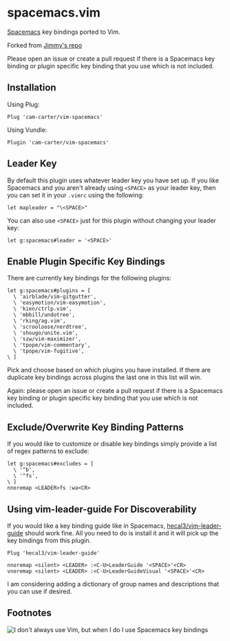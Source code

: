 # spacemacs.vim #

[Spacemacs](http://spacemacs.org/) key bindings ported to Vim.

Forked from [Jimmy's repo](https://github.com/jimmay5469/vim-spacemacs)

Please open an issue or create a pull request if there is a Spacemacs key binding or plugin specific key binding that you use which is not included.


## Installation ##

Using Plug:

```
Plug 'cam-carter/vim-spacemacs'
```

Using Vundle:

```
Plugin 'cam-carter/vim-spacemacs'
```

## Leader Key ##

By default this plugin uses whatever leader key you have set up. If you like Spacemacs and you aren't already using `<SPACE>` as your leader key, then you can set it in your `.vimrc` using the following:

```
let mapleader = "\<SPACE>"
```

You can also use `<SPACE>` just for this plugin without changing your leader key:

```
let g:spacemacs#leader = '<SPACE>'
```

## Enable Plugin Specific Key Bindings ##

There are currently key bindings for the following plugins:

```
let g:spacemacs#plugins = [
  \ 'airblade/vim-gitgutter',
  \ 'easymotion/vim-easymotion',
  \ 'kien/ctrlp.vim',
  \ 'mbbill/undotree',
  \ 'rking/ag.vim',
  \ 'scrooloose/nerdtree',
  \ 'shougo/unite.vim',
  \ 'szw/vim-maximizer',
  \ 'tpope/vim-commentary',
  \ 'tpope/vim-fugitive',
\ ]
```

Pick and choose based on which plugins you have installed. If there are duplicate key bindings across plugins the last one in this list will win.

Again: please open an issue or create a pull request if there is a Spacemacs key binding or plugin specific key binding that you use which is not included.


## Exclude/Overwrite Key Binding Patterns ##

If you would like to customize or disable key bindings simply provide a list of regex patterns to exclude:

```
let g:spacemacs#excludes = [
  \ '^b',
  \ '^fs',
\ ]
nnoremap <LEADER>fs :wa<CR>
```


## Using vim-leader-guide For Discoverability ##

If you would like a key binding guide like in Spacemacs, [hecal3/vim-leader-guide](https://github.com/hecal3/vim-leader-guide) should work fine. All you need to do is install it and it will pick up the key bindings from this plugin.

```
Plug 'hecal3/vim-leader-guide'
```

```
nnoremap <silent> <LEADER> :<C-U>LeaderGuide '<SPACE>'<CR>
vnoremap <silent> <LEADER> :<C-U>LeaderGuideVisual '<SPACE>'<CR>
```

I am considering adding a dictionary of group names and descriptions that you can use if desired.


## Footnotes ##

![I don't always use Vim, but when I do I use Spacemacs key bindings](http://i.imgur.com/BlgbKnM.jpg)
